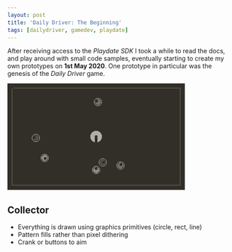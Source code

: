 ```yaml
---
layout: post
title: 'Daily Driver: The Beginning'
tags: [dailydriver, gamedev, playdate]
---
```


After receiving access to the _Playdate SDK_ I took a while to read the docs, and play around with small code samples, eventually starting to create my own prototypes on **1st May 2020**. One prototype in particular was the genesis of the *Daily Driver* game.

![GIF](/images/posts/daily-driver-the-beginning.gif#playdate)

## Collector

- Everything is drawn using graphics primitives (circle, rect, line)
- Pattern fills rather than pixel dithering
- Crank or buttons to aim